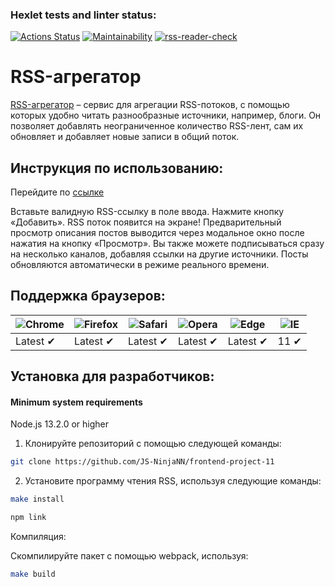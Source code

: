 ### Hexlet tests and linter status:

[![Actions Status](https://github.com/JS-NinjaNN/frontend-project-11/workflows/hexlet-check/badge.svg)](https://github.com/JS-NinjaNN/frontend-project-11/actions)
[![Maintainability](https://api.codeclimate.com/v1/badges/a091e9ce8a500ceb7ea1/maintainability)](https://codeclimate.com/github/JS-NinjaNN/frontend-project-11/maintainability)
[![rss-reader-check](https://github.com/JS-NinjaNN/frontend-project-11/actions/workflows/rssreader-check.yml/badge.svg)](https://github.com/JS-NinjaNN/frontend-project-11/actions/workflows/rssreader-check.yml)

# RSS-агрегатор

[RSS-агрегатор](https://rss-reader-liard.vercel.app/) – сервис для агрегации RSS-потоков, с помощью которых удобно читать разнообразные источники, например, блоги. Он позволяет добавлять неограниченное количество RSS-лент, сам их обновляет и добавляет новые записи в общий поток.

## Инструкция по использованию:

Перейдите по [ссылке](https://rss-reader-liard.vercel.app/)

Вставьте валидную RSS-ссылку в поле ввода. Нажмите кнопку «Добавить». RSS поток появится на экране!
Предварительный просмотр описания постов выводится через модальное окно после нажатия на кнопку «Просмотр».
Вы также можете подписываться сразу на несколько каналов, добавляя ссылки на другие источники.
Посты обновляются автоматически в режиме реального времени. 

## Поддержка браузеров:

![Chrome](https://raw.githubusercontent.com/alrra/browser-logos/main/src/chrome/chrome_48x48.png) | ![Firefox](https://raw.githubusercontent.com/alrra/browser-logos/main/src/firefox/firefox_48x48.png) | ![Safari](https://raw.githubusercontent.com/alrra/browser-logos/main/src/safari/safari_48x48.png) | ![Opera](https://raw.githubusercontent.com/alrra/browser-logos/main/src/opera/opera_48x48.png) | ![Edge](https://raw.githubusercontent.com/alrra/browser-logos/main/src/edge/edge_48x48.png) | ![IE](https://raw.githubusercontent.com/alrra/browser-logos/master/src/archive/internet-explorer_9-11/internet-explorer_9-11_48x48.png) |
--- | --- | --- | --- | --- | --- |
Latest ✔ | Latest ✔ | Latest ✔ | Latest ✔ | Latest ✔ | 11 ✔ |

## Установка для разработчиков:

#### Minimum system requirements
  Node.js 13.2.0 or higher

1. Клонируйте репозиторий с помощью следующей команды:
```sh 
git clone https://github.com/JS-NinjaNN/frontend-project-11
```

2. Установите программу чтения RSS, используя следующие команды:

```sh
make install
```

```sh
npm link
```
Компиляция:

Скомпилируйте пакет с помощью webpack, используя:

```sh
make build
```
